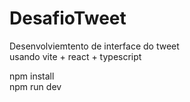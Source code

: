 # DesafioTweet
Desenvolviemtento de interface do tweet<br>
usando vite + react + typescript

npm install <br>
npm run dev
